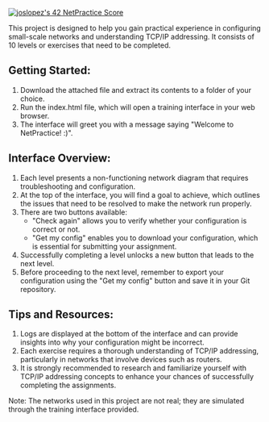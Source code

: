 <a href="https://github.com/JaeSeoKim/badge42"><img src="https://badge42.vercel.app/api/v2/cl4qxms4g001609l49j835g66/project/3053957" alt="joslopez's 42 NetPractice Score" /></a>
<!DOCTYPE html>
<html>
<body>
  <p>
    This project is designed to help you gain practical experience in configuring small-scale networks and understanding TCP/IP addressing. It consists of 10 levels or exercises that need to be completed.
  </p>
  <h2>Getting Started:</h2>
  <ol>
    <li>Download the attached file and extract its contents to a folder of your choice.</li>
    <li>Run the index.html file, which will open a training interface in your web browser.</li>
    <li>The interface will greet you with a message saying "Welcome to NetPractice! :)".</li>
  </ol>
  <h2>Interface Overview:</h2>
  <ol>
    <li>Each level presents a non-functioning network diagram that requires troubleshooting and configuration.</li>
    <li>At the top of the interface, you will find a goal to achieve, which outlines the issues that need to be resolved to make the network run properly.</li>
    <li>There are two buttons available:
      <ul>
        <li>"Check again" allows you to verify whether your configuration is correct or not.</li>
        <li>"Get my config" enables you to download your configuration, which is essential for submitting your assignment.</li>
      </ul>
    </li>
    <li>Successfully completing a level unlocks a new button that leads to the next level.</li>
    <li>Before proceeding to the next level, remember to export your configuration using the "Get my config" button and save it in your Git repository.</li>
  </ol>
  <h2>Tips and Resources:</h2>
  <ol>
    <li>Logs are displayed at the bottom of the interface and can provide insights into why your configuration might be incorrect.</li>
    <li>Each exercise requires a thorough understanding of TCP/IP addressing, particularly in networks that involve devices such as routers.</li>
    <li>It is strongly recommended to research and familiarize yourself with TCP/IP addressing concepts to enhance your chances of successfully completing the assignments.</li>
  </ol>
  <p>Note: The networks used in this project are not real; they are simulated through the training interface provided.</p>
</body>
</html>
